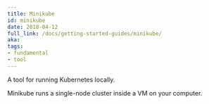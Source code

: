 ```yaml
---
title: Minikube
id: minikube
date: 2018-04-12
full_link: /docs/getting-started-guides/minikube/
aka: 
tags:
- fundamental
- tool 
---
```

 A tool for running Kubernetes locally.

<!--more--> 

Minikube runs a single-node cluster inside a VM on your computer.

